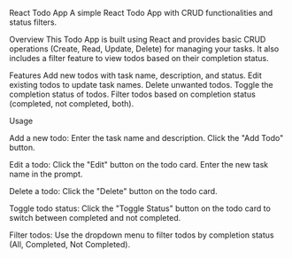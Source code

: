 React Todo App
A simple React Todo App with CRUD functionalities and status filters.

Overview
This Todo App is built using React and provides basic CRUD operations (Create, Read, Update, Delete) for managing your tasks. It also includes a filter feature to view todos based on their completion status.

Features
Add new todos with task name, description, and status.
Edit existing todos to update task names.
Delete unwanted todos.
Toggle the completion status of todos.
Filter todos based on completion status (completed, not completed, both).

Usage

Add a new todo:
Enter the task name and description.
Click the "Add Todo" button.

Edit a todo:
Click the "Edit" button on the todo card.
Enter the new task name in the prompt.

Delete a todo:
Click the "Delete" button on the todo card.

Toggle todo status:
Click the "Toggle Status" button on the todo card to switch between completed and not completed.

Filter todos:
Use the dropdown menu to filter todos by completion status (All, Completed, Not Completed).
